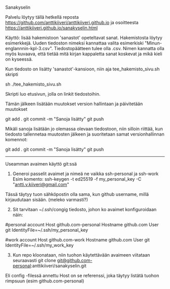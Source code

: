 Sanakyselin

Palvelu löytyy tällä hetkellä reposta https://github.com/anttikiiveri/anttikiiveri.github.io ja osoitteesta https://anttikiiveri.github.io/sanakyselin.html

Käyttö: lisää hakemistoon 'sanastot' opeteltavat sanat. Hakemistosta löytyy esimerkkejä. Uuden tiedoston nimeksi kannattaa valita esimerkiski "Minun-englannnin-kpl-3.csv". Tiedostopäätteen tulee olla .csv. Nimen kannatta olla myös kuvaava, että tietää mitä kirjan kappaletta sanat koskevat ja mikä kieli on kyseessä.

Kun tiedosto on lisätty 'sanastot'-kansioon, niin aja tee_hakemisto_sivu.sh skripti

sh ./tee_hakemisto_sivu.sh

Skripti luo etusivun, jolla on linkit tiedostoihin.

Tämän jälkeen lisätään muutokset version hallintaan ja päivitetään muutokset

git add .
git commit -m "Sanoja lisätty"
git push

Mikäli sanoja lisätään jo olemassa olevaan tiedostoon, niin silloin riittää, kun tiedosto tallennetaa muutosten jälkeen ja suoritetaan samat versionhallinnan komennot:

git add .
git commit -m "Sanoja lisätty"
git push



---------------------------

Useamman avaimen käyttö git:ssä

1. Generoi passelit avaimet ja nimeä ne vaikka ssh-personal ja ssh-work
Esim komento:
ssh-keygen -t ed25519 -f my_personal_key -C "antti.v.kiiveri@gmail.com"

Tässä täytyy tuon sähköpostin olla sama, kun github username, millä kirjaudutaan sisään. (meleko varmasti?)

2. Sit tarvitaan ~/.ssh/congig tiedosto, johon ko avaimet konfiguroidaan näin:

#personal account
Host github.com-personal
  Hostname github.com
  User git
  IdentityFile=~/.ssh/my_personal_key

#work account
Host github.com-work
  Hostname github.com
  User git
  IdentityFile=~/.ssh/my_work_key

3. Kun repo kloonataan, niin tuohon käytettävään avaimeen viitataan seuraavasti
git clone git@github.com-personal:anttikiiveri/sanakyselin.git

Eli config -filessä annettu Host on se referenssi, joka täytyy listätä tuohon rimpsuun (esim github.com-personal)